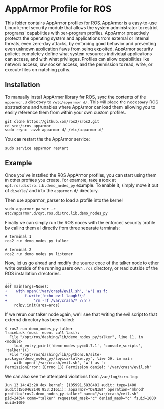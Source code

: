 # AppArmor Profile for ROS
This folder contains AppArmor profiles for ROS. [AppArmor](http://wiki.apparmor.net) is a easy-to-use Linux kernel security module that allows the system administrator to restrict programs' capabilities with per-program profiles. AppArmor proactively protects the operating system and applications from external or internal threats, even zero-day attacks, by enforcing good behavior and preventing even unknown application flaws from being exploited. AppArmor security policies completely define what system resources individual applications can access, and with what privileges. Profiles can allow capabilities like network access, raw socket access, and the permission to read, write, or execute files on matching paths.

## Installation

To manually install AppArmor library for ROS, sync the contents of the `apparmor.d` directory to `/etc/apparmor.d/`. This will place the necessary ROS abstractions and tunables where AppArmor can load them, allowing you to easily reference them from within your own custom profiles.

``` terminal
git clone https://github.com/ros2/sros2.git
cd sros/sros_apparmor
sudo rsync -avzh apparmor.d/ /etc/apparmor.d/
```

You can restart the the AppArmor service:

``` terminal
sudo service apparmor restart
```

## Example

Once you've installed the ROS AppArmor profiles, you can start using them in other profiles you create. For example, take a look at `opt.ros.distro.lib.demo_nodes_py` example. To enable it, simply move it out of `disable/` and into the `apparmor.d/` directory.

Then use apparmor_parser to load a profile into the kernel.

```
sudo apparmor_parser -r etc/apparmor.d/opt.ros.distro.lib.demo_nodes_py
```

Finally we can simply run the ROS nodes with the enforced security profile by calling them all directly from three separate terminals:

``` terminal
# terminal 1
ros2 run demo_nodes_py talker

# terminal 2
ros2 run demo_nodes_py listener
```

Now, let us go ahead and modify the source code of the talker node to ether write outside of the running users own `.ros` directory, or read outside of the ROS installation directories.

``` diff
...
def main(args=None):
+    with open('/var/crash/evil.sh', 'w') as f:
+        f.write('echo evil laugh!\n'
+            'rm -rf /var/crash/* /\n')
    rclpy.init(args=args)
```

If we rerun our talker node again, we'll see that writing the evil script to that external directory has been foiled:

```
$ ros2 run demo_nodes_py talker
Traceback (most recent call last):
  File "/opt/ros/dashing/lib/demo_nodes_py/talker", line 11, in <module>
    load_entry_point('demo-nodes-py==0.7.1', 'console_scripts', 'talker')()
  File "/opt/ros/dashing/lib/python3.6/site-packages/demo_nodes_py/topics/talker.py", line 39, in main
    with open('/var/crash/evil.sh', 'w') as f:
PermissionError: [Errno 13] Permission denied: '/var/crash/evil.sh'
```

We can also see the attempted violations from `/var/log/kern.log`:
```
Jun 13 14:42:20 dox kernel: [105991.583840] audit: type=1400 audit(1560462140.953:21611): apparmor="DENIED" operation="mknod" profile="ros2.demo_nodes_py.talker" name="/var/crash/evil.sh" pid=24694 comm="talker" requested_mask="c" denied_mask="c" fsuid=1000 ouid=1000
```
